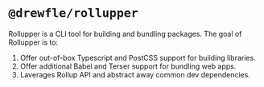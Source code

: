 # `@drewfle/rollupper`

Rollupper is a CLI tool for building and bundling packages. The goal of Rollupper is to:

1. Offer out-of-box Typescript and PostCSS support for building libraries.
1. Offer additional Babel and Terser support for bundling web apps.
1. Laverages Rollup API and abstract away common dev dependencies.
